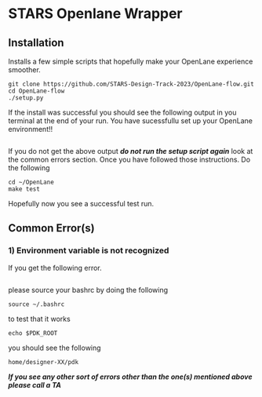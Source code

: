 # STARS Openlane Wrapper

## Installation
Installs a few simple scripts that hopefully make your OpenLane experience smoother.
```
git clone https://github.com/STARS-Design-Track-2023/OpenLane-flow.git
cd OpenLane-flow
./setup.py
```

If the install was successful you should see the following output in you terminal at the 
end of your run. You have sucessfullu set up your OpenLane environment!!
```
```
If you do not get the above output ***do not run the setup script again*** look at the 
common errors section. Once you have followed those instructions. Do the following
```
cd ~/OpenLane
make test
```
Hopefully now you see a successful test run.


## Common Error(s)

### 1) Environment variable is not recognized
If you get the following error.
```
```
please source your bashrc by doing the following
```
source ~/.bashrc
```
to test that it works
```
echo $PDK_ROOT
```
you should see the following
```
home/designer-XX/pdk
```

***If you see any other sort of errors other than the one(s) mentioned above please call a TA***
